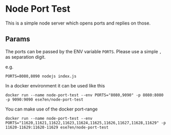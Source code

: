 # Node Port Test
This is a simple node server which opens ports and replies on those.

## Params
The ports can be passed by the ENV variable `PORTS`.
Please use a simple `,` as separation digit. 

e.g.

```
PORTS=8080,8090 nodejs index.js
``` 

In a docker environment it can be used like this
```
docker run --name node-port-test --env PORTS="8080,9090" -p 8080:8080 -p 9090:9090 ese7en/node-port-test
```

You can make use of the docker port-range
```
docker run --name node-port-test --env PORTS="11620,11621,11622,11623,11624,11625,11626,11627,11628,11629" -p 11620-11629:11620-11629 ese7en/node-port-test
```
